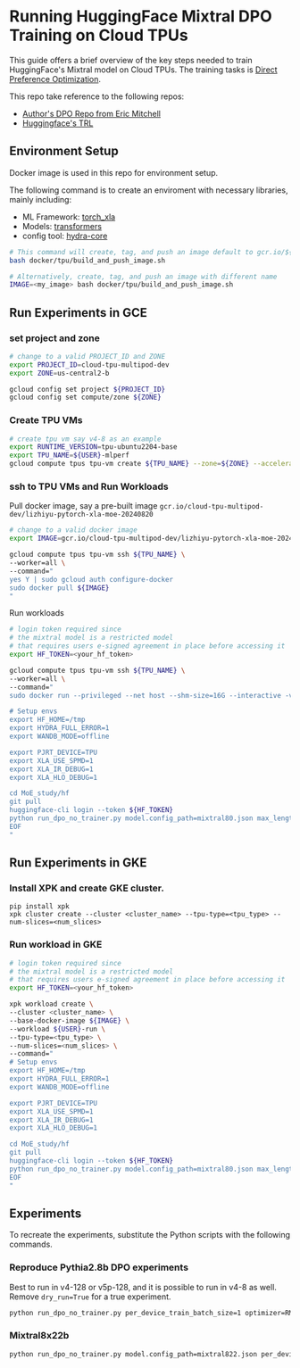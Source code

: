 # Running HuggingFace Mixtral DPO Training on Cloud TPUs

This guide offers a brief overview of the key steps needed to train HuggingFace's Mixtral model on Cloud TPUs.
The training tasks is [Direct Preference Optimization](https://arxiv.org/abs/2305.18290).

This repo take reference to the following repos:
* [Author's DPO Repo from Eric Mitchell](https://github.com/eric-mitchell/direct-preference-optimization)
* [Huggingface's TRL](https://github.com/huggingface/trl/tree/main)

## Environment Setup

Docker image is used in this repo for environment setup.

The following command is to create an enviroment with necessary libraries, mainly including:
* ML Framework: [torch_xla](https://github.com/pytorch/xla.git)
* Models: [transformers](https://github.com/huggingface/transformers.git)
* config tool: [hydra-core](https://hydra.cc/)
```bash
# This command will create, tag, and push an image default to gcr.io/${PROJECT_ID}/${USER}-pytorch-xla-moe-${DATE}
bash docker/tpu/build_and_push_image.sh
```

```bash
# Alternatively, create, tag, and push an image with different name
IMAGE=<my_image> bash docker/tpu/build_and_push_image.sh
```


## Run Experiments in GCE

### set project and zone

```bash
# change to a valid PROJECT_ID and ZONE
export PROJECT_ID=cloud-tpu-multipod-dev
export ZONE=us-central2-b

gcloud config set project ${PROJECT_ID}
gcloud config set compute/zone ${ZONE}
```

### Create TPU VMs
```bash
# create tpu vm say v4-8 as an example
export RUNTIME_VERSION=tpu-ubuntu2204-base
export TPU_NAME=${USER}-mlperf
gcloud compute tpus tpu-vm create ${TPU_NAME} --zone=${ZONE} --accelerator-type='v4-8' --version=${RUNTIME_VERSION}
```


### ssh to TPU VMs and Run Workloads
Pull docker image, say a pre-built image `gcr.io/cloud-tpu-multipod-dev/lizhiyu-pytorch-xla-moe-20240820`
```bash
# change to a valid docker image
export IMAGE=gcr.io/cloud-tpu-multipod-dev/lizhiyu-pytorch-xla-moe-20240908

gcloud compute tpus tpu-vm ssh ${TPU_NAME} \
--worker=all \
--command="
yes Y | sudo gcloud auth configure-docker
sudo docker pull ${IMAGE}
"
```

Run workloads
```bash
# login token required since 
# the mixtral model is a restricted model 
# that requires users e-signed agreement in place before accessing it
export HF_TOKEN=<your_hf_token>

gcloud compute tpus tpu-vm ssh ${TPU_NAME} \
--worker=all \
--command="
sudo docker run --privileged --net host --shm-size=16G --interactive -v /tmp:/tmp ${IMAGE} bash -s <<EOF

# Setup envs
export HF_HOME=/tmp
export HYDRA_FULL_ERROR=1
export WANDB_MODE=offline

export PJRT_DEVICE=TPU
export XLA_USE_SPMD=1
export XLA_IR_DEBUG=1
export XLA_HLO_DEBUG=1

cd MoE_study/hf
git pull
huggingface-cli login --token ${HF_TOKEN}
python run_dpo_no_trainer.py model.config_path=mixtral80.json max_length=4096 per_device_train_batch_size=1
EOF
"
```

## Run Experiments in GKE

### Install XPK and create GKE cluster.
```
pip install xpk
xpk cluster create --cluster <cluster_name> --tpu-type=<tpu_type> --num-slices=<num_slices>
```

### Run workload in GKE
```bash
# login token required since 
# the mixtral model is a restricted model 
# that requires users e-signed agreement in place before accessing it
export HF_TOKEN=<your_hf_token>

xpk workload create \
--cluster <cluster_name> \
--base-docker-image ${IMAGE} \
--workload ${USER}-run \
--tpu-type=<tpu_type> \
--num-slices=<num_slices> \
--command="
# Setup envs
export HF_HOME=/tmp
export HYDRA_FULL_ERROR=1
export WANDB_MODE=offline

export PJRT_DEVICE=TPU
export XLA_USE_SPMD=1
export XLA_IR_DEBUG=1
export XLA_HLO_DEBUG=1

cd MoE_study/hf
git pull
huggingface-cli login --token ${HF_TOKEN}
python run_dpo_no_trainer.py model.config_path=mixtral80.json max_length=4096 per_device_train_batch_size=1
EOF
"
```

## Experiments
To recreate the experiments, substitute the Python scripts with the following commands.
### Reproduce Pythia2.8b DPO experiments
Best to run in v4-128 or v5p-128, and it is possible to run in v4-8 as well.  
Remove `dry_run=True` for a true experiment.
```bash
python run_dpo_no_trainer.py per_device_train_batch_size=1 optimizer=RMSprop report_metrics_freq=1 use_synthetic_data=False model.name_or_path=EleutherAI/pythia-2.8b datasets=hh max_steps=2600 eval_frequency=312 do_first_eval=True model.policy_dtype=float32 model.reference_dtype=float32 max_grad_norm=10.0 shuffle=True seed=4321 full_precision=True dry_run=True
```

### Mixtral8x22b
```bash
python run_dpo_no_trainer.py model.config_path=mixtral822.json per_device_train_batch_size=1 optimizer=RMSprop checkpoint_manager_path=gs://lizhiyu-multipods-eu-west/moe/checkpoints-20240803/mixtral822/ report_metrics_freq=1 use_synthetic_data=False model.name_or_path=mistralai/Mixtral-8x22B-v0.1 datasets=hh max_steps=2600 eval_frequency=312 do_first_eval=True model.policy_dtype=float32 model.reference_dtype=bfloat16 max_grad_norm=10.0 seed=4321
```

